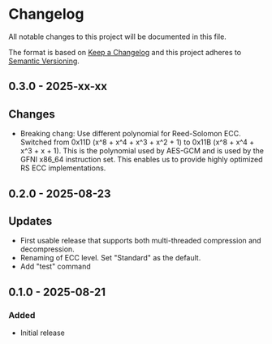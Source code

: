 # Changelog

All notable changes to this project will be documented in this file.

The format is based on [Keep a Changelog](http://keepachangelog.com/en/1.0.0/)
and this project adheres to [Semantic Versioning](https://semver.org/spec/v2.0.0.html).

## 0.3.0 - 2025-xx-xx

## Changes

- Breaking chang: Use different polynomial for Reed-Solomon ECC. Switched from 0x11D (x^8 + x^4 + x^3 + x^2 + 1) to
  0x11B (x^8 + x^4 + x^3 + x + 1). This is the polynomial used by AES-GCM and is used by the GFNI
  x86_64 instruction set. This enables us to provide highly optimized RS ECC implementations.

## 0.2.0 - 2025-08-23

## Updates

- First usable release that supports both multi-threaded compression and decompression.
- Renaming of ECC level. Set "Standard" as the default.
- Add "test" command

## 0.1.0 - 2025-08-21

### Added

- Initial release
